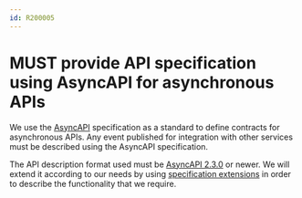 ```yaml
---
id: R200005
---
```


# MUST provide API specification using AsyncAPI for asynchronous APIs

We use the [AsyncAPI](https://www.asyncapi.com/) specification as a standard to define contracts for asynchronous APIs.
Any event published for integration with other services must be described using the AsyncAPI specification.

The API description format used must be [AsyncAPI 2.3.0](https://www.asyncapi.com/docs/specifications/v2.3.0) or newer.
We will extend it according to our needs by using [specification extensions](https://www.asyncapi.com/docs/specifications/v2.3.0#specificationExtensions) in order to describe the functionality that we require.
